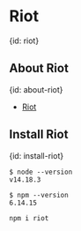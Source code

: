 # Riot
{id: riot}

## About Riot
{id: about-riot}

* [Riot](https://riot.js.org/)


## Install Riot
{id: install-riot}

```
$ node --version
v14.18.3
```

```
$ npm --version
6.14.15
```

```
npm i riot
```
